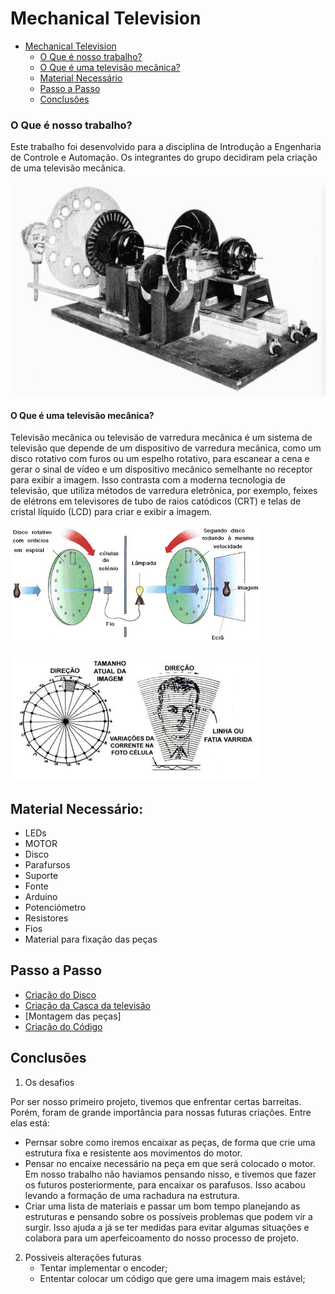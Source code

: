 # Mechanical Television


- [Mechanical Television](#mecanical-television)
    - [O Que é nosso trabalho?](#o-que-é-nosso-trabalho)
    - [O Que é uma televisão mecânica?](#o-que-é-uma-televisão-mecânica)
    - [Material Necessário](#material-necessário)
    - [Passo a Passo](#passo-a-passo)
    - [Conclusões](#conclusões)



### O Que é nosso trabalho?
Este trabalho foi desenvolvido para a disciplina de Introdução a Engenharia de Controle e Automação. Os integrantes do grupo decidiram pela criação de uma televisão mecânica. 


![Screenshot](imagem_tv.JPG.jpg)

#### O Que é uma televisão mecânica?
Televisão mecânica ou televisão de varredura mecânica é um sistema de televisão que depende de um dispositivo de varredura mecânica, como um disco rotativo com furos ou um espelho rotativo, para escanear a cena e gerar o sinal de vídeo e um dispositivo mecânico semelhante no receptor para exibir a imagem. Isso contrasta com a moderna tecnologia de televisão, que utiliza métodos de varredura eletrônica, por exemplo, feixes de elétrons em televisores de tubo de raios catódicos (CRT) e telas de cristal líquido (LCD) para criar e exibir a imagem.

![Screenshot](funcionamento.JPG)

![Screenshot](desenho_rosto.JPG)

## Material Necessário:
- LEDs
- MOTOR
- Disco
- Parafursos
- Suporte
- Fonte
- Arduino
- Potenciómetro
- Resistores
- Fios
- Material para fixação das peças

## Passo a Passo
- [Criação do Disco](https://github.com/Clalloures-ArduinoProjects/Mechanical-Television/blob/master/Circulo-Plot.pdf)
- [Criação da Casca da televisão](https://github.com/Clalloures-ArduinoProjects/Mechanical-Television/blob/master/Casca-Plot.pdf)
- [Montagem das peças]
- [Criação do Código](https://github.com/Clalloures-ArduinoProjects/Mechanical-Television/blob/master/codigo_tv)

## Conclusões
1. Os desafios

Por ser nosso primeiro projeto, tivemos que enfrentar certas barreitas. Porém, foram de grande importância para nossas futuras criações. Entre elas está:
 
   - Pernsar sobre como iremos encaixar as peças, de forma que crie uma estrutura fixa e resistente aos movimentos do motor.
   - Pensar no encaixe necessário na peça em que será colocado o motor. Em nosso trabalho não haviamos pensando nisso, e tivemos que fazer os futuros posteriormente, para encaixar os parafusos. Isso acabou levando a formação de uma rachadura na estrutura.
   - Criar uma lista de materiais e passar um bom tempo planejando as estruturas e pensando sobre os possíveis problemas que podem vir a surgir. Isso ajuda a já se ter medidas para evitar algumas situações e colabora para um aperfeicoamento do nosso processo de projeto.
 
 2. Possiveis alterações futuras
    - Tentar implementar o encoder;
    - Ententar colocar um código que gere uma imagem mais estável;


 

